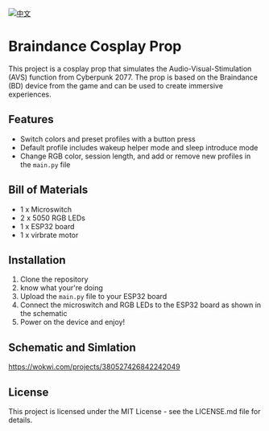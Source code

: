 [![中文](https://img.shields.io/badge/中文-CN-red.svg)](https://github.com/Ethan-Ming/Cyberpunk_AVS/blob/main/README.ch.md)

# Braindance Cosplay Prop

This project is a cosplay prop that simulates the Audio-Visual-Stimulation (AVS) function from Cyberpunk 2077. The prop is based on the Braindance (BD) device from the game and can be used to create immersive experiences.

## Features

- Switch colors and preset profiles with a button press
- Default profile includes wakeup helper mode and sleep introduce mode
- Change RGB color, session length, and add or remove new profiles in the `main.py` file

## Bill of Materials

- 1 x Microswitch
- 2 x 5050 RGB LEDs
- 1 x ESP32 board
- 1 x virbrate motor

## Installation

1. Clone the repository
2. know what your're doing
3. Upload the `main.py` file to your ESP32 board
4. Connect the microswitch and RGB LEDs to the ESP32 board as shown in the schematic
5. Power on the device and enjoy!

## Schematic and Simlation

https://wokwi.com/projects/380527426842242049

## License

This project is licensed under the MIT License - see the LICENSE.md file for details.
